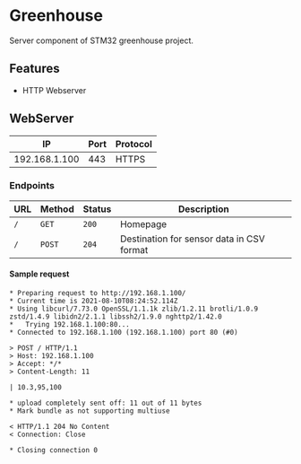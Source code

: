# Greenhouse

Server component of STM32 greenhouse project.



## Features

- HTTP Webserver

## WebServer

| IP | Port | Protocol |
|----|------|----------|
| 192.168.1.100 | 443 | HTTPS |

### Endpoints

| URL | Method | Status | Description |
|-----|--------|--------|-------------|
| `/` | `GET`  | `200`  | Homepage    |
| `/` | `POST` | `204`  | Destination for sensor data in CSV format |

#### Sample request

```text
* Preparing request to http://192.168.1.100/
* Current time is 2021-08-10T08:24:52.114Z
* Using libcurl/7.73.0 OpenSSL/1.1.1k zlib/1.2.11 brotli/1.0.9 zstd/1.4.9 libidn2/2.1.1 libssh2/1.9.0 nghttp2/1.42.0
*   Trying 192.168.1.100:80...
* Connected to 192.168.1.100 (192.168.1.100) port 80 (#0)

> POST / HTTP/1.1
> Host: 192.168.1.100
> Accept: */*
> Content-Length: 11

| 10.3,95,100

* upload completely sent off: 11 out of 11 bytes
* Mark bundle as not supporting multiuse

< HTTP/1.1 204 No Content
< Connection: Close

* Closing connection 0
```